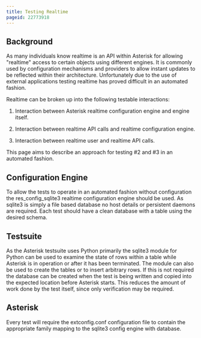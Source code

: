 ```yaml
---
title: Testing Realtime
pageid: 22773918
---
```


Background
----------

As many individuals know realtime is an API within Asterisk for allowing "realtime" access to certain objects using different engines. It is commonly used by configuration mechanisms and providers to allow instant updates to be reflected within their architecture. Unfortunately due to the use of external applications testing realtime has proved difficult in an automated fashion.

Realtime can be broken up into the following testable interactions:

1. Interaction between Asterisk realtime configuration engine and engine itself.

2. Interaction between realtime API calls and realtime configuration engine.

3. Interaction between realtime user and realtime API calls.

This page aims to describe an approach for testing #2 and #3 in an automated fashion.

Configuration Engine
--------------------

To allow the tests to operate in an automated fashion without configuration the res_config_sqlite3 realtime configuration engine should be used. As sqlite3 is simply a file based database no host details or persistent daemons are required. Each test should have a clean database with a table using the desired schema.

Testsuite
---------

As the Asterisk testsuite uses Python primarily the sqlite3 module for Python can be used to examine the state of rows within a table while Asterisk is in operation or after it has been terminated. The module can also be used to create the tables or to insert arbitrary rows. If this is not required the database can be created when the test is being written and copied into the expected location before Asterisk starts. This reduces the amount of work done by the test itself, since only verification may be required.

Asterisk
--------

Every test will require the extconfig.conf configuration file to contain the appropriate family mapping to the sqlite3 config engine with database.
